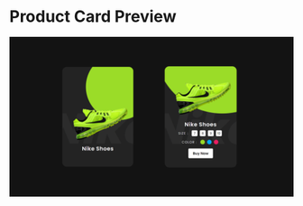 # Product Card Preview
![Alt text](https://github.com/fchrl03/ProductCard/blob/main/preview.png "Preview")
